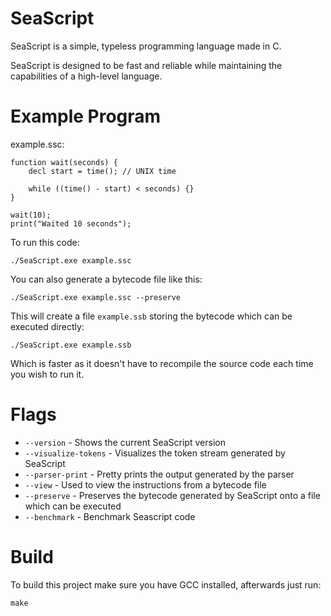 ﻿# SeaScript

SeaScript is a simple, typeless programming language made in C.

SeaScript is designed to be fast and reliable while maintaining the capabilities of a high-level language.

# Example Program

example.ssc:

    function wait(seconds) {
        decl start = time(); // UNIX time

        while ((time() - start) < seconds) {}
    }

    wait(10);
    print("Waited 10 seconds");

To run this code:

    ./SeaScript.exe example.ssc

You can also generate a bytecode file like this:

    ./SeaScript.exe example.ssc --preserve

This will create a file `example.ssb` storing the bytecode which can be executed directly:

    ./SeaScript.exe example.ssb
   Which is faster as it doesn't have to recompile the source code each time you wish to run it.

# Flags

- `--version` - Shows the current SeaScript version
- `--visualize-tokens` - Visualizes the token stream generated by SeaScript
- `--parser-print` - Pretty prints the output generated by the parser
- `--view` - Used to view the instructions from a bytecode file
- `--preserve` - Preserves the bytecode generated by SeaScript onto a file which can be executed
- `--benchmark` - Benchmark Seascript code

# Build

To build this project make sure you have GCC installed, afterwards just run:
```
make
```
